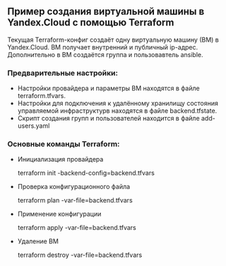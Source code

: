 <h2>Пример создания виртуальной машины в Yandex.Cloud с помощью Terraform</h2>

Текущая Terraform-конфиг создаёт одну виртуальную машину (ВМ) в Yandex.Cloud. ВМ получает внутренний и публичный ip-адрес. Дополнительно в ВМ создаётся группа и пользовавтель ansible.

<h3>Предварительные настройки:</h3>
<ul>
<li>Настройки провайдера и параметры ВМ находятся в файле terraform.tfvars.</li>
<li>Настройки для подключения к удалённому хранилищу состояния управляемой инфраструктурв находятся в файле backend.tfstate.</li>
<li>Скрипт создания групп и пользователей находится в файле add-users.yaml</li>
</ul>

<h3>Основные команды Terraform:</h3>

<ul>
<li>Инициализация провайдера
 <p>terraform init -backend-config=backend.tfvars</p>
</li>
<li>Проверка конфигурационного файла
 <p>terraform plan -var-file=backend.tfvars</p>
</li>
<li>Применение конфигурации
 <p>terraform apply -var-file=backend.tfvars</p>
</li>
<li>Удаление ВМ
 <p>terraform destroy -var-file=backend.tfvars</p>
</li>
</ul>
